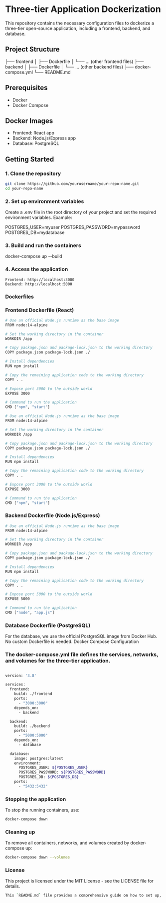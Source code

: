 # Three-tier Application Dockerization

This repository contains the necessary configuration files to dockerize a three-tier open-source application, including a frontend, backend, and database.

## Project Structure
├── frontend
│ ├── Dockerfile
│ └── ... (other frontend files)
├── backend
│ ├── Dockerfile
│ └── ... (other backend files)
├── docker-compose.yml
└── README.md


## Prerequisites

- Docker
- Docker Compose

## Docker Images

- Frontend: React app
- Backend: Node.js/Express app
- Database: PostgreSQL

## Getting Started

### 1. Clone the repository

```bash
git clone https://github.com/yourusername/your-repo-name.git
cd your-repo-name
```

### 2. Set up environment variables

Create a .env file in the root directory of your project and set the required environment variables. Example:

POSTGRES_USER=myuser
POSTGRES_PASSWORD=mypassword
POSTGRES_DB=mydatabase


### 3. Build and run the containers

docker-compose up --build


### 4. Access the application

    Frontend: http://localhost:3000
    Backend: http://localhost:5000

### Dockerfiles

### Frontend Dockerfile (React)

```bash
# Use an official Node.js runtime as the base image
FROM node:14-alpine

# Set the working directory in the container
WORKDIR /app

# Copy package.json and package-lock.json to the working directory
COPY package.json package-lock.json ./

# Install dependencies
RUN npm install

# Copy the remaining application code to the working directory
COPY . .

# Expose port 3000 to the outside world
EXPOSE 3000

# Command to run the application
CMD ["npm", "start"]

# Use an official Node.js runtime as the base image
FROM node:14-alpine

# Set the working directory in the container
WORKDIR /app

# Copy package.json and package-lock.json to the working directory
COPY package.json package-lock.json ./

# Install dependencies
RUN npm install

# Copy the remaining application code to the working directory
COPY . .

# Expose port 3000 to the outside world
EXPOSE 3000

# Command to run the application
CMD ["npm", "start"]
```

### Backend Dockerfile (Node.js/Express)

```bash
# Use an official Node.js runtime as the base image
FROM node:14-alpine

# Set the working directory in the container
WORKDIR /app

# Copy package.json and package-lock.json to the working directory
COPY package.json package-lock.json ./

# Install dependencies
RUN npm install

# Copy the remaining application code to the working directory
COPY . .

# Expose port 5000 to the outside world
EXPOSE 5000

# Command to run the application
CMD ["node", "app.js"]
```

### Database Dockerfile (PostgreSQL)

For the database, we use the official PostgreSQL image from Docker Hub. No custom Dockerfile is needed.
Docker Compose Configuration

### The docker-compose.yml file defines the services, networks, and volumes for the three-tier application.

```bash

version: '3.8'

services:
  frontend:
    build: ./frontend
    ports:
      - "3000:3000"
    depends_on:
      - backend

  backend:
    build: ./backend
    ports:
      - "5000:5000"
    depends_on:
      - database

  database:
    image: postgres:latest
    environment:
      POSTGRES_USER: ${POSTGRES_USER}
      POSTGRES_PASSWORD: ${POSTGRES_PASSWORD}
      POSTGRES_DB: ${POSTGRES_DB}
    ports:
      - "5432:5432"

```

### Stopping the application

To stop the running containers, use:

```bash 
docker-compose down
```

### Cleaning up

To remove all containers, networks, and volumes created by docker-compose up:

```bash
docker-compose down --volumes
```

### License

This project is licensed under the MIT License - see the LICENSE file for details.

```bash
This `README.md` file provides a comprehensive guide on how to set up, build, and run the three-tier application using Docker and Docker Compose. It includes the necessary Dockerfile examples for each tier and instructions for managing the Docker environment.
```